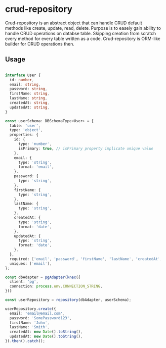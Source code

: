 # crud-repository


Crud-repository is an abstract object that can handle CRUD default methods like create, update, read, delete. Purpose is to easely gain ability to handle CRUD operations on databse table. Skipping creation from scratch every method for every table written as a code. Crud-repository is ORM-like builder for CRUD operations then. 

## Usage <a name = "usage"></a>

```ts

interface User {
  id: number,
  email: string,
  password: string,
  firstName: string,
  lastName: string,
  createdAt: string,
  updatedAt: string,
}

const userSchema: DBSchemaType<User> = {
  table: 'user',
  type: 'object',
  properties: {
    id: {
      type: 'number',
      isPrimary: true, // isPrimary property implicate unique value
    },
    email: {
      type: 'string',
      format: 'email',
    },
    password: {
      type: 'string',
    },
    firstName: {
      type: 'string',
    },
    lastName: {
      type: 'string',
    },
    createdAt: {
      type: 'string',
      format: 'date',
    },
    updatedAt: {
      type: 'string',
      format: 'date',
    },
  },
  required: ['email', 'password', 'firstName', 'lastName', 'createdAt', 'updatedAt'],
  uniques: ['email'],
};

const dbAdapter = pgAdapter(knex({
  client: 'pg',
  connection: process.env.CONNECTION_STRING,
}))

const userRepository = repository(dbAdapter, userSchema);

userRepository.create({
  email: 'email@email.com',
  password: 'SomePassword123',
  firstName: 'John',
  lastName: 'Smith',
  createdAt: new Date().toString(),
  updatedAt: new Date().toString(),
}).then().catch();

```
